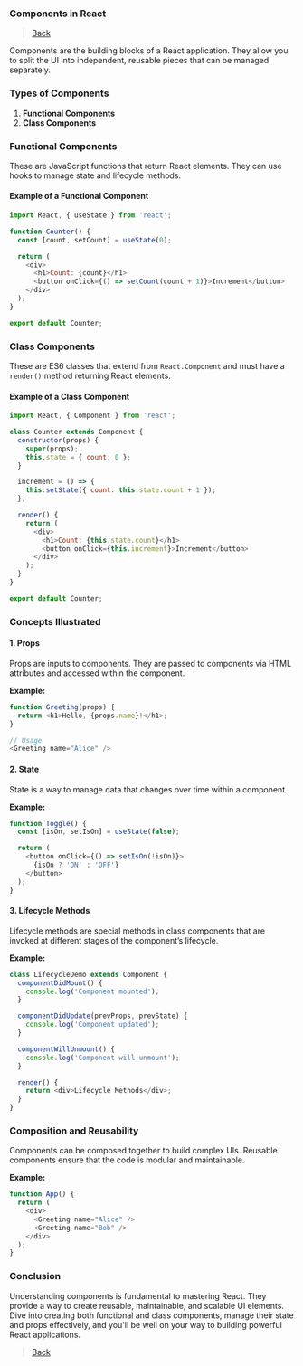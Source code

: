 ### **Components in React**

> [Back](index.md)

Components are the building blocks of a React application. They allow you to split the UI into independent, reusable pieces that can be managed separately.

### **Types of Components**

1. **Functional Components**
2. **Class Components**

### **Functional Components**

These are JavaScript functions that return React elements. They can use hooks to manage state and lifecycle methods.

#### **Example of a Functional Component**

```javascript
import React, { useState } from 'react';

function Counter() {
  const [count, setCount] = useState(0);

  return (
    <div>
      <h1>Count: {count}</h1>
      <button onClick={() => setCount(count + 1)}>Increment</button>
    </div>
  );
}

export default Counter;
```

### **Class Components**

These are ES6 classes that extend from `React.Component` and must have a `render()` method returning React elements.

#### **Example of a Class Component**

```javascript
import React, { Component } from 'react';

class Counter extends Component {
  constructor(props) {
    super(props);
    this.state = { count: 0 };
  }

  increment = () => {
    this.setState({ count: this.state.count + 1 });
  };

  render() {
    return (
      <div>
        <h1>Count: {this.state.count}</h1>
        <button onClick={this.increment}>Increment</button>
      </div>
    );
  }
}

export default Counter;
```

### **Concepts Illustrated**

#### **1. Props**

Props are inputs to components. They are passed to components via HTML attributes and accessed within the component.

**Example:**

```javascript
function Greeting(props) {
  return <h1>Hello, {props.name}!</h1>;
}

// Usage
<Greeting name="Alice" />
```

#### **2. State**

State is a way to manage data that changes over time within a component.

**Example:**

```javascript
function Toggle() {
  const [isOn, setIsOn] = useState(false);

  return (
    <button onClick={() => setIsOn(!isOn)}>
      {isOn ? 'ON' : 'OFF'}
    </button>
  );
}
```

#### **3. Lifecycle Methods**

Lifecycle methods are special methods in class components that are invoked at different stages of the component’s lifecycle.

**Example:**

```javascript
class LifecycleDemo extends Component {
  componentDidMount() {
    console.log('Component mounted');
  }

  componentDidUpdate(prevProps, prevState) {
    console.log('Component updated');
  }

  componentWillUnmount() {
    console.log('Component will unmount');
  }

  render() {
    return <div>Lifecycle Methods</div>;
  }
}
```

### **Composition and Reusability**

Components can be composed together to build complex UIs. Reusable components ensure that the code is modular and maintainable.

**Example:**

```javascript
function App() {
  return (
    <div>
      <Greeting name="Alice" />
      <Greeting name="Bob" />
    </div>
  );
}
```

### **Conclusion**

Understanding components is fundamental to mastering React. They provide a way to create reusable, maintainable, and scalable UI elements. Dive into creating both functional and class components, manage their state and props effectively, and you'll be well on your way to building powerful React applications.

> [Back](index.md)